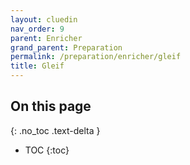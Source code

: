 ```yaml
---
layout: cluedin
nav_order: 9
parent: Enricher
grand_parent: Preparation
permalink: /preparation/enricher/gleif
title: Gleif
---
```

## On this page
{: .no_toc .text-delta }
- TOC
{:toc}